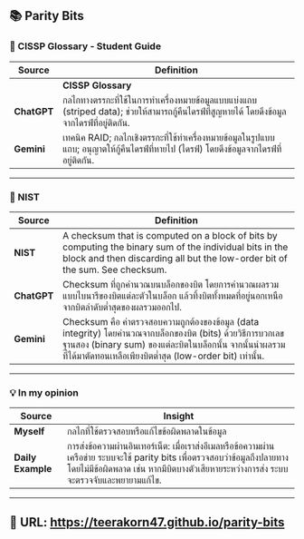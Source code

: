   
## 📚 **Parity Bits**  

### 📖 CISSP Glossary - Student Guide 
| **Source**          | **Definition**                                                                                                                                           |
|----------------------|---------------------------------------------------------------------------------------------------------------------------------------------------
|| **CISSP Glossary**  | RAID Technique;Logical mechanism used to mark striped data; allows recovery of missing drive(s) by pulling data from adjacent drives.                           |
| **ChatGPT**         | กลไกทางตรรกะที่ใช้ในการทำเครื่องหมายข้อมูลแบบแบ่งแถบ (striped data); ช่วยให้สามารถกู้คืนไดรฟ์ที่สูญหายได้ โดยดึงข้อมูลจากไดรฟ์ที่อยู่ติดกัน.        |
| **Gemini**          | เทคนิค RAID; กลไกเชิงตรรกะที่ใช้ทำเครื่องหมายข้อมูลในรูปแบบแถบ; อนุญาตให้กู้คืนไดรฟ์ที่หายไป (ไดรฟ์) โดยดึงข้อมูลจากไดรฟ์ที่อยู่ติดกัน.           |

---

### 📖 NIST
| **Source**          | **Definition**                                                                                                                                     |
|----------------------|---------------------------------------------------------------------------------------------------------------------------------------------------|
| **NIST**            | A checksum that is computed on a block of bits by computing the binary sum of the individual bits in the block and then discarding all but the low-order bit of the sum. See checksum. |
| **ChatGPT**         | Checksum ที่ถูกคำนวณบนบล็อกของบิต โดยการคำนวณผลรวมแบบไบนารีของบิตแต่ละตัวในบล็อก แล้วทิ้งบิตทั้งหมดที่อยู่นอกเหนือจากบิตลำดับต่ำสุดของผลรวมออกไป. |
| **Gemini**          | Checksum คือ ค่าตรวจสอบความถูกต้องของข้อมูล (data integrity) โดยคำนวณจากบล็อกของบิต (bits) ด้วยวิธีการบวกเลขฐานสอง (binary sum) ของแต่ละบิตในบล็อกนั้น จากนั้นนำผลรวมที่ได้มาตัดทอนเหลือเพียงบิตต่ำสุด (low-order bit) เท่านั้น. |

---

### 💡 In my opinion 
| **Source**       | **Insight**                                                                                                             |
|-------------------|-------------------------------------------------------------------------------------------------------------------------|
| **Myself**       | กลไกที่ใช้ตรวจสอบหรือแก้ไขข้อผิดพลาดในข้อมูล                                                                            |
| **Daily Example**| การส่งข้อความผ่านอินเทอร์เน็ต: เมื่อเราส่งอีเมลหรือข้อความผ่านเครือข่าย ระบบจะใช้ parity bits เพื่อตรวจสอบว่าข้อมูลถึงปลายทางโดยไม่มีข้อผิดพลาด เช่น หากมีบิตบางตัวเสียหายระหว่างการส่ง ระบบจะตรวจจับและพยายามแก้ไข. |

---

## 📁 URL: https://teerakorn47.github.io/parity-bits
